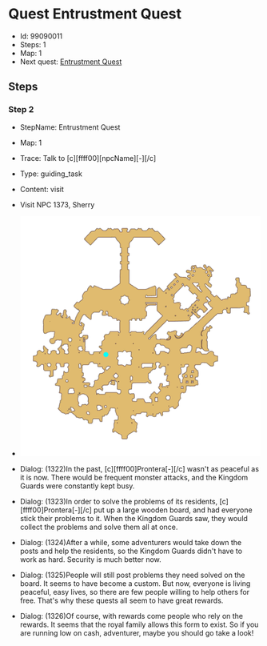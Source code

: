 # Quest Entrustment Quest

- Id: 99090011
- Steps: 1
- Map: 1
- Next quest: [Entrustment Quest](99090012.md)

## Steps

### Step 2
- StepName:  Entrustment Quest
- Map:  1
- Trace:  Talk to [c][ffff00][npcName][-][/c]
- Type:  guiding_task
- Content:  visit
- Visit NPC 1373, Sherry

- ![images/99090011_2.png](images/99090011_2.png)
- Dialog: (1322)In the past, [c][ffff00]Prontera[-][/c] wasn't as peaceful as it is now. There would be frequent monster attacks, and the Kingdom Guards were constantly kept busy.
- Dialog: (1323)In order to solve the problems of its residents, [c][ffff00]Prontera[-][/c] put up a large wooden board, and had everyone stick their problems to it. When the Kingdom Guards saw, they would collect the problems and solve them all at once.
- Dialog: (1324)After a while, some adventurers would take down the posts and help the residents, so the Kingdom Guards didn't have to work as hard. Security is much better now.
- Dialog: (1325)People will still post problems they need solved on the board. It seems to have become a custom. But now, everyone is living peaceful, easy lives, so there are few people willing to help others for free. That's why these quests all seem to have great rewards.
- Dialog: (1326)Of course, with rewards come people who rely on the rewards. It seems that the royal family allows this form to exist. So if you are running low on cash, adventurer, maybe you should go take a look!


